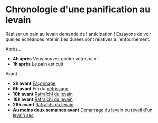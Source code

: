 # Chronologie d'une panification au levain

Réaliser un pain au levain demande de l'anticipation ! Essayons de voir quelles échéances
retenir. Les durées sont relatives à l'enfournement.

Après...

* **4h après** Vous pouvez goûter votre pain !
* **1h après** Le pain est cuit

Avant...

* **2h avant** [Façonnage](etapes-panification.md#façonnage)
* **6h avant** Fin du [pétrissage](etapes-panification.md#pétrissage)
* **10h avant** [Rafraîchi du levain](levain-entretien.md)
* **18h avant** [Rafraîchi du levain](levain-entretien.md)
* **26h avant** [Rafraîchi du levain](levain-entretien.md)
* **Au moins deux semaines avant** [Démarrage du levain](levain-demarrer.md) 
  ou [réveil d'un levain sec](levain-sec.md)
